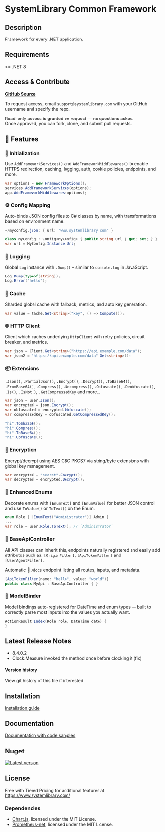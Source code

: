 # SystemLibrary Common Framework 

## Description
Framework for every .NET application.

## Requirements
&gt;= .NET 8

## Access & Contribute  
[**GitHub Source**](https://github.com/systemlibrary/systemlibrary-common-framework-private)

To request access, email `support@systemlibrary.com` with your GitHub username and specify the repo.

Read-only access is granted on request — no questions asked.  
Once approved, you can fork, clone, and submit pull requests.

## 🚀 Features

### 🔧 Initialization
Use `AddFrameworkServices()` and `AddFrameworkMiddlewares()` to enable HTTPS redirection, caching, logging, auth, cookie policies, endpoints, and more.

```csharp
var options = new FrameworkOptions();
services.AddFrameworkServices(options);
app.AddFrameworkMiddlewares(options);
```

### ⚙️ Config Mapping
Auto-binds JSON config files to C# classes by name, with transformations based on environment name.

```csharp
~/myconfig.json: { url: "www.systemlibrary.com" }

class MyConfig : Config<MyConfig> { public string Url { get; set; } }
var url = MyConfig.Instance.Url;
```

### 📝 Logging
Global `Log` instance with `.Dump()` – similar to `console.log` in JavaScript.

```csharp
Log.Dump(typeof(string));
Log.Error("hello");
```

### 🧠 Cache
Sharded global cache with fallback, metrics, and auto key generation.

```csharp
var value = Cache.Get<string>("key", () => Compute());
```

### 🌐 HTTP Client
Client which caches underlying `HttpClient` with retry policies, circuit breaker, and metrics.

```csharp
var json = Client.Get<string>("https://api.example.com/data");
var json2 = "https://api.example.com/data".Get<string>();
```

### 📦 Extensions
`.Json()`, `.PartialJson()`, `.Encrypt()`, `.Decrypt()`, `.ToBase64()`, `.FromBase64()`, `.Compress()`, `.Decompress()`, `.Obfuscate()`, `.Deobfuscate()`, `.Is()`, `.IsNot()`, `.GetCompressedKey` and more...

```csharp
var json = user.Json();
var encrypted = json.Encrypt();
var obfuscated = encrypted.Obfuscate();
var compressedKey = obfuscated.GetCompressedKey();

"hi".ToSha256();
"hi".Compress();
"hi".ToBase64();
"hi".Obfuscate();
```

### 🔐 Encryption
Encrypt/decrypt using AES CBC PKCS7 via string/byte extensions with global key management.

```csharp
var encrypted = "secret".Encrypt();
var decrypted = encrypted.Decrypt();
```

### 🧩 Enhanced Enums
Decorate enums with `[EnumText]` and `[EnumValue]` for better JSON control and use `ToValue()` or `ToText()` on the Enum.

```csharp
enum Role { [EnumText("Administrator")] Admin }
...
var role = user.Role.ToText(); // `Administrator`
```

### 📡 BaseApiController
All API classes can inherit this, endpoints naturally registered and easily add attributes such as: `[OriginFilter]`, `[ApiTokenFilter]` and `[UserAgentFilter]`.

Automatic 📖 `/docs` endpoint listing all routes, inputs, and metadata.

```csharp
[ApiTokenFilter(name: "hello", value: "world")]
public class MyApi : BaseApiController { }
```

### 🔗 ModelBinder
Model bindings auto-registered for DateTime and enum types — built to correctly parse most inputs into the values you actually want.
```csharp
ActionResult Index(Role role, DateTime date) {
}
```

## Latest Release Notes
- 8.4.0.2
- Clock.Measure invoked the method once before clocking it (fix)

#### Version history 
View git history of this file if interested

## Installation
[Installation guide](https://systemlibrary.github.io/systemlibrary-common-framework/Install.html)

## Documentation
[Documentation with code samples](https://systemlibrary.github.io/systemlibrary-common-framework/)

## Nuget
[![Latest version](https://img.shields.io/nuget/v/SystemLibrary.Common.Framework)](https://www.nuget.org/packages/SystemLibrary.Common.Framework)

## License
Free with Tiered Pricing for additional features at https://www.systemlibrary.com/

### Dependencies
- [Chart.js](https://github.com/chartjs/Chart.js), licensed under the MIT License.
- [Prometheus-net](https://www.nuget.org/packages/prometheus-net), licensed under the MIT License.